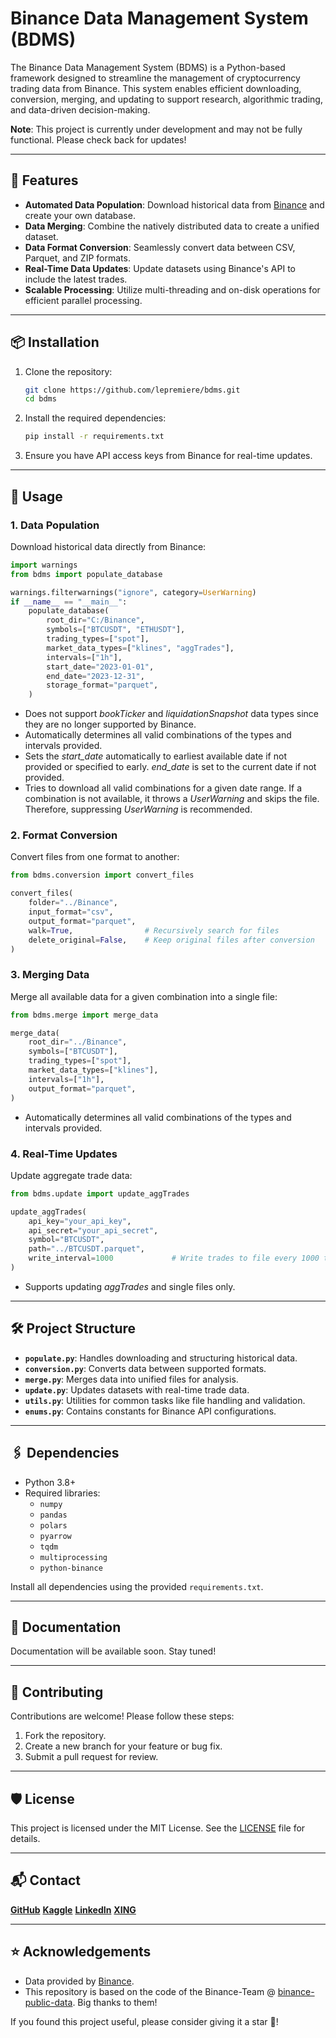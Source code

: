 
# Binance Data Management System (BDMS)

The Binance Data Management System (BDMS) is a Python-based framework designed to streamline the management of cryptocurrency trading data from Binance. This system enables efficient downloading, conversion, merging, and updating to support research, algorithmic trading, and data-driven decision-making.

**Note**: This project is currently under development and may not be fully functional. Please check back for updates!

---

## 🚀 Features

- **Automated Data Population**: Download historical data from [Binance](https://data.binance.vision/) and create your own database.
- **Data Merging**: Combine the natively distributed data to create a unified dataset.
- **Data Format Conversion**: Seamlessly convert data between CSV, Parquet, and ZIP formats.
- **Real-Time Data Updates**: Update datasets using Binance's API to include the latest trades.
- **Scalable Processing**: Utilize multi-threading and on-disk operations for efficient parallel processing.

---

## 📦 Installation

1. Clone the repository:
   ```bash
   git clone https://github.com/lepremiere/bdms.git
   cd bdms
   ```

2. Install the required dependencies:
   ```bash
   pip install -r requirements.txt
   ```

3. Ensure you have API access keys from Binance for real-time updates.

---

## 🔧 Usage

### 1. Data Population
Download historical data directly from Binance:
```python
import warnings
from bdms import populate_database

warnings.filterwarnings("ignore", category=UserWarning) 
if __name__ == "__main__":
    populate_database(
        root_dir="C:/Binance",
        symbols=["BTCUSDT", "ETHUSDT"],
        trading_types=["spot"],
        market_data_types=["klines", "aggTrades"],
        intervals=["1h"],
        start_date="2023-01-01",
        end_date="2023-12-31",
        storage_format="parquet",
    )
```
- Does not support _bookTicker_ and _liquidationSnapshot_ data types since they are no longer supported by Binance. 
- Automatically determines all valid combinations of the types and intervals provided.
- Sets the _start_date_ automatically to earliest available date if not provided or specified to early. _end_date_ is set to the current date if not provided.
- Tries to download all valid combinations for a given date range. If a combination is not available, it throws a _UserWarning_ and skips the file. Therefore, suppressing _UserWarning_ is recommended. 

### 2. Format Conversion
Convert files from one format to another:
```python
from bdms.conversion import convert_files

convert_files(
    folder="../Binance",
    input_format="csv",
    output_format="parquet",
    walk=True,                # Recursively search for files
    delete_original=False,    # Keep original files after conversion
)
```

### 3. Merging Data
Merge all available data for a given combination into a single file:
```python
from bdms.merge import merge_data

merge_data(
    root_dir="../Binance",
    symbols=["BTCUSDT"],
    trading_types=["spot"],
    market_data_types=["klines"],
    intervals=["1h"],
    output_format="parquet",
)
```
- Automatically determines all valid combinations of the types and intervals provided.

### 4. Real-Time Updates
Update aggregate trade data:
```python
from bdms.update import update_aggTrades

update_aggTrades(
    api_key="your_api_key",
    api_secret="your_api_secret",
    symbol="BTCUSDT",
    path="../BTCUSDT.parquet",
    write_interval=1000             # Write trades to file every 1000 trades
)
```
- Supports updating _aggTrades_ and single files only.

---

## 🛠 Project Structure

- **`populate.py`**: Handles downloading and structuring historical data.
- **`conversion.py`**: Converts data between supported formats.
- **`merge.py`**: Merges data into unified files for analysis.
- **`update.py`**: Updates datasets with real-time trade data.
- **`utils.py`**: Utilities for common tasks like file handling and validation.
- **`enums.py`**: Contains constants for Binance API configurations.

---

## 🖇 Dependencies

- Python 3.8+
- Required libraries:
    - `numpy`
    - `pandas`
    - `polars`
    - `pyarrow`
    - `tqdm`
    - `multiprocessing`
    - `python-binance`

Install all dependencies using the provided `requirements.txt`.

---

## 📖 Documentation

Documentation will be available soon. Stay tuned!

---

## 🤝 Contributing

Contributions are welcome! Please follow these steps:

1. Fork the repository.
2. Create a new branch for your feature or bug fix.
3. Submit a pull request for review.

---

## 🛡 License

This project is licensed under the MIT License. See the [LICENSE](LICENSE) file for details.


---

## 📬 Contact

**[GitHub](https://github.com/lepremiere)**
**[Kaggle](https://www.kaggle.com/lepremiere)**
**[LinkedIn](https://www.linkedin.com/in/henry-huick-4ba7a52a8/)**
**[XING](https://www.xing.com/profile/Henry_Huick)**

---

## ⭐ Acknowledgements

- Data provided by [Binance](https://data.binance.vision/).
- This repository is based on the code of the Binance-Team @ [binance-public-data](https://github.com/binance/binance-public-data). Big thanks to them!

If you found this project useful, please consider giving it a star 🌟!
